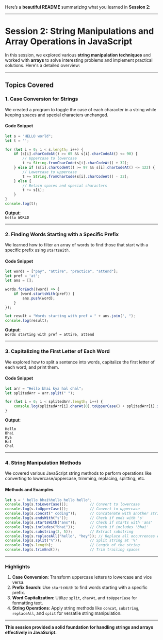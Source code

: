 Here’s a **beautiful README** summarizing what you learned in **Session 2**:

---

# **Session 2: String Manipulations and Array Operations in JavaScript**

In this session, we explored various **string manipulation techniques** and worked with **arrays** to solve interesting problems and implement practical solutions. Here's a detailed overview:

---

## **Topics Covered**

### 1. **Case Conversion for Strings**
We created a program to toggle the case of each character in a string while keeping spaces and special characters unchanged.

#### **Code Snippet**
```javascript
let s = "HELLO world";
let t = '';

for (let i = 0; i < s.length; i++) {
    if (s[i].charCodeAt() >= 65 && s[i].charCodeAt() <= 90) {
        // Uppercase to lowercase
        t += String.fromCharCode(s[i].charCodeAt() + 32);
    } else if (s[i].charCodeAt() >= 97 && s[i].charCodeAt() <= 122) {
        // Lowercase to uppercase
        t += String.fromCharCode(s[i].charCodeAt() - 32);
    } else {
        // Retain spaces and special characters
        t += s[i];
    }
}
console.log(t);
```
**Output**:  
`hello WORLD`

---

### 2. **Finding Words Starting with a Specific Prefix**
We learned how to filter an array of words to find those that start with a specific prefix using `startsWith`.

#### **Code Snippet**
```javascript
let words = ["pay", "attire", "practice", "attend"];
let pref = 'at';
let ans = [];

words.forEach((word) => {
    if (word.startsWith(pref)) {
        ans.push(word);
    }
});

let result = "Words starting with pref = " + ans.join(", ");
console.log(result);
```
**Output**:  
`Words starting with pref = attire, attend`

---

### 3. **Capitalizing the First Letter of Each Word**
We explored how to split a sentence into words, capitalize the first letter of each word, and print them.

#### **Code Snippet**
```javascript
let arr = "Hello bhai kya hal chal";
let splitedArr = arr.split(" ");

for (let i = 0; i < splitedArr.length; i++) {
    console.log(splitedArr[i].charAt(0).toUpperCase() + splitedArr[i].substring(1));
}
```
**Output**:  
```
Hello  
Bhai  
Kya  
Hal  
Chal  
```

---

### 4. **String Manipulation Methods**
We covered various JavaScript string methods to perform operations like converting to lowercase/uppercase, trimming, replacing, splitting, etc.

#### **Methods and Examples**
```javascript
let s = " hello bhai%hello hello hello";
console.log(s.toLowerCase());          // Convert to lowercase
console.log(s.toUpperCase());          // Convert to uppercase
console.log(s.concat(" coding"));      // Concatenate with another string
console.log(s.endsWith("s"));          // Check if ends with 's'
console.log(s.startsWith("ans"));      // Check if starts with 'ans'
console.log(s.includes("bhai"));       // Check if includes 'bhai'
console.log(s.substring(3, 5));        // Extract substring
console.log(s.replaceAll("hello", "hey")); // Replace all occurrences of 'hello'
console.log(s.split("%"));             // Split string at '%'
console.log(s.length);                 // Length of the string
console.log(s.trimEnd());              // Trim trailing spaces
```

---

### **Highlights**
1. **Case Conversion**: Transform uppercase letters to lowercase and vice versa.
2. **Prefix Search**: Use `startsWith` to find words starting with a specific prefix.
3. **Word Capitalization**: Utilize `split`, `charAt`, and `toUpperCase` for formatting text.
4. **String Operations**: Apply string methods like `concat`, `substring`, `replaceAll`, and `split` for versatile string manipulation.

---

**This session provided a solid foundation for handling strings and arrays effectively in JavaScript.**
